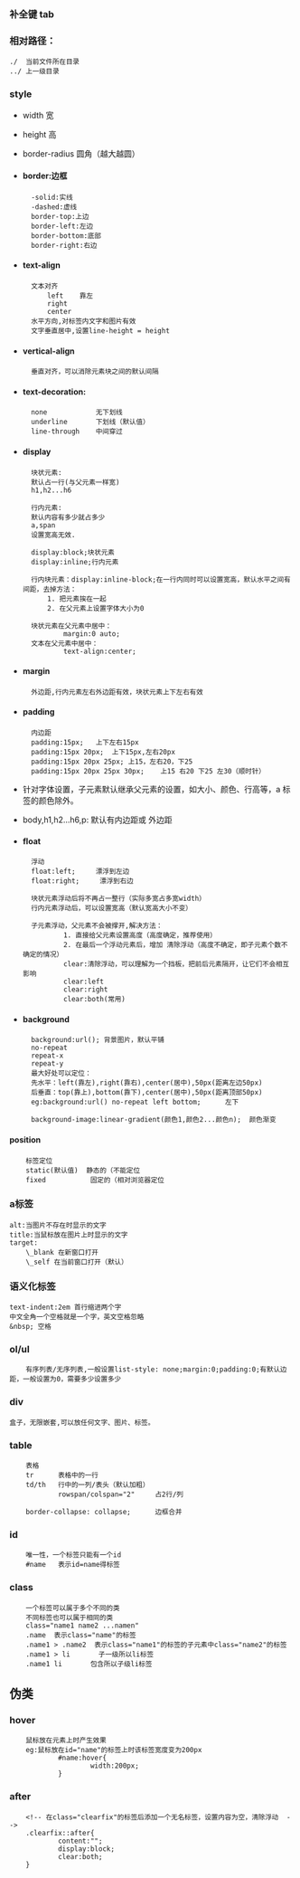 ### 补全键 tab

### 相对路径：

    ./  当前文件所在目录
    ../ 上一级目录 

### style


+ width   宽
+ height  高
+ border-radius   圆角（越大越圆）

+ #### border:边框
        -solid:实线
        -dashed:虚线
        border-top:上边
        border-left:左边
        border-bottom:底部
        border-right:右边
+ #### text-align
        文本对齐
            left    靠左
            right
            center
        水平方向,对标签内文字和图片有效
        文字垂直居中,设置line-height = height
+ #### vertical-align
        垂直对齐，可以消除元素块之间的默认间隔

+ #### text-decoration:
        none            无下划线
        underline       下划线（默认值）
        line-through    中间穿过

+ #### display
        块状元素:
        默认占一行(与父元素一样宽)
        h1,h2...h6

        行内元素:
        默认内容有多少就占多少
        a,span
        设置宽高无效.

        display:block;块状元素
        display:inline;行内元素

        行内块元素：display:inline-block;在一行内同时可以设置宽高，默认水平之间有间距，去掉方法：
            1. 把元素挨在一起
            2. 在父元素上设置字体大小为0
        
        块状元素在父元素中居中：
                margin:0 auto;
        文本在父元素中居中：
                text-align:center;

+ #### margin
        外边距,行内元素左右外边距有效，块状元素上下左右有效
+ #### padding
        内边距
        padding:15px;   上下左右15px
        padding:15px 20px;  上下15px,左右20px
        padding:15px 20px 25px; 上15，左右20，下25
        padding:15px 20px 25px 30px;    上15 右20 下25 左30（顺时针）
+ 针对字体设置，子元素默认继承父元素的设置，如大小、颜色、行高等，a 标签的颜色除外。
+ body,h1,h2...h6,p: 默认有内边距或 外边距
+ #### **float**
        浮动
        float:left;     漂浮到左边
        float:right;     漂浮到右边

        块状元素浮动后将不再占一整行（实际多宽占多宽width）
        行内元素浮动后，可以设置宽高（默认宽高大小不变）

        子元素浮动，父元素不会被撑开,解决方法：
                1. 直接给父元素设置高度（高度确定，推荐使用）
                2. 在最后一个浮动元素后，增加 清除浮动（高度不确定，即子元素个数不确定的情况）
                clear:清除浮动，可以理解为一个挡板，把前后元素隔开，让它们不会相互影响
                clear:left
                clear:right
                clear:both(常用)
+ #### background
        background:url(); 背景图片，默认平铺
        no-repeat       
        repeat-x
        repeat-y
        最大好处可以定位：
        先水平：left(靠左),right(靠右),center(居中),50px(距离左边50px)
        后垂直：top(靠上),bottom(靠下),center(居中),50px(距离顶部50px)
        eg:background:url() no-repeat left bottom;      左下

        background-image:linear-gradient(颜色1,颜色2...颜色n);  颜色渐变

#### position
        标签定位
        static(默认值)  静态的（不能定位
        fixed           固定的（相对浏览器定位

### a标签
    alt:当图片不存在时显示的文字
    title:当鼠标放在图片上时显示的文字
    target:
        \_blank 在新窗口打开
        \_self 在当前窗口打开（默认）

    

### 语义化标签
    text-indent:2em 首行缩进两个字
    中文全角一个空格就是一个字，英文空格忽略
    &nbsp; 空格

### ol/ul
        有序列表/无序列表,一般设置list-style: none;margin:0;padding:0;有默认边距，一般设置为0，需要多少设置多少
        
### div
    盒子，无限嵌套,可以放任何文字、图片、标签。

### table
        表格
        tr      表格中的一行
        td/th   行中的一列/表头（默认加粗）
                rowspan/colspan="2"     占2行/列

        border-collapse: collapse;      边框合并



### id
        唯一性，一个标签只能有一个id
        #name   表示id=name得标签

### **class**
        一个标签可以属于多个不同的类
        不同标签也可以属于相同的类
        class="name1 name2 ...namen"
        .name  表示class="name"的标签
        .name1 > .name2  表示class="name1"的标签的子元素中class="name2"的标签
        .name1 > li       子一级所以li标签
        .name1 li       包含所以子级li标签

## 伪类
### hover
        鼠标放在元素上时产生效果
        eg:鼠标放在id="name"的标签上时该标签宽度变为200px
                #name:hover{
                        width:200px;
                }
### after
        <!-- 在class="clearfix"的标签后添加一个无名标签，设置内容为空，清除浮动  -->
        .clearfix::after{
                content:"";
                display:block;
                clear:both;
        }

###